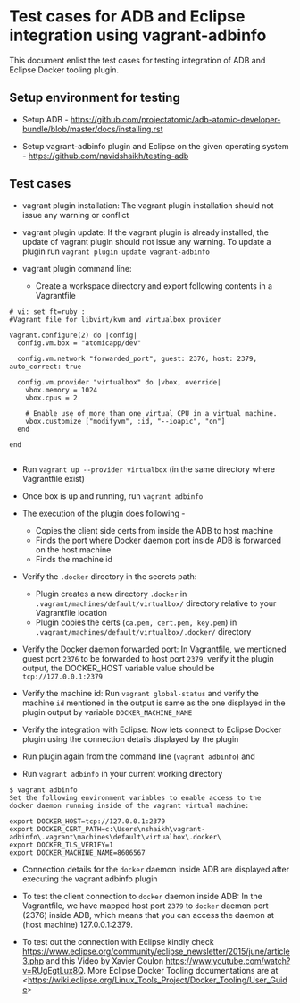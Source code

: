 Test cases for ADB and Eclipse integration using vagrant-adbinfo
================================================================

This document enlist the test cases for testing integration of ADB and Eclipse Docker tooling plugin.

Setup environment for testing
-----------------------------

- Setup ADB - <https://github.com/projectatomic/adb-atomic-developer-bundle/blob/master/docs/installing.rst>

- Setup vagrant-adbinfo plugin and Eclipse on the given operating system - https://github.com/navidshaikh/testing-adb

Test cases
----------

- vagrant plugin installation: The vagrant plugin installation should not issue any warning or conflict

- vagrant plugin update: If the vagrant plugin is already installed, the update of vagrant plugin should not issue any warning.
  To update a plugin run `vagrant plugin update vagrant-adbinfo`

- vagrant plugin command line: 
  - Create a workspace directory and export following contents in a Vagrantfile

```
# vi: set ft=ruby :
#Vagrant file for libvirt/kvm and virtualbox provider

Vagrant.configure(2) do |config|
  config.vm.box = "atomicapp/dev"

  config.vm.network "forwarded_port", guest: 2376, host: 2379, auto_correct: true

  config.vm.provider "virtualbox" do |vbox, override|
    vbox.memory = 1024
    vbox.cpus = 2

    # Enable use of more than one virtual CPU in a virtual machine.
    vbox.customize ["modifyvm", :id, "--ioapic", "on"]
  end

end
  
```
 
  - Run `vagrant up --provider virtualbox` (in the same directory where Vagrantfile exist)

  - Once box is up and running, run `vagrant adbinfo`
  - The execution of the plugin does following - 
     - Copies the client side certs from inside the ADB to host machine
     - Finds the port where Docker daemon port inside ADB is forwarded on the host machine
     - Finds the machine id

- Verify the `.docker` directory in the secrets path: 
  - Plugin creates a new directory `.docker` in `.vagrant/machines/default/virtualbox/` directory relative to your Vagrantfile location
  - Plugin copies the certs (`ca.pem, cert.pem, key.pem`) in `.vagrant/machines/default/virtualbox/.docker/` directory

- Verify the Docker daemon forwarded port:
  In Vagrantfile, we mentioned guest port `2376` to be forwarded to host port `2379`, verify it the plugin output, the DOCKER_HOST variable value should be `tcp://127.0.0.1:2379`

- Verify the machine id:
  Run `vagrant global-status` and verify the machine `id` mentioned in the output is same as the one displayed in the plugin output by variable `DOCKER_MACHINE_NAME`

- Verify the integration with Eclipse:
  Now lets connect to Eclipse Docker plugin using the connection details displayed by the plugin



- Run plugin again from the command line (`vagrant adbinfo`) and 

- Run `vagrant adbinfo` in your current working directory

```
$ vagrant adbinfo
Set the following environment variables to enable access to the
docker daemon running inside of the vagrant virtual machine:

export DOCKER_HOST=tcp://127.0.0.1:2379
export DOCKER_CERT_PATH=c:\Users\nshaikh\vagrant-adbinfo\.vagrant\machines\default\virtualbox\.docker\
export DOCKER_TLS_VERIFY=1
export DOCKER_MACHINE_NAME=8606567
```

- Connection details for the `docker` daemon inside ADB are displayed after executing the vagrant adbinfo plugin

- To test the client connection to `docker` daemon inside ADB: In the Vagrantfile, we have mapped host port `2379` to `docker` daemon port (2376) inside ADB, which means that you can access the daemon at (host machine) 127.0.0.1:2379.

- To test out the connection with Eclipse kindly check <https://www.eclipse.org/community/eclipse_newsletter/2015/june/article3.php> and this Video by Xavier Coulon <https://www.youtube.com/watch?v=RUgEgtLux8Q>. More Eclipse Docker Tooling documentations are at <<https://wiki.eclipse.org/Linux_Tools_Project/Docker_Tooling/User_Guide>>
